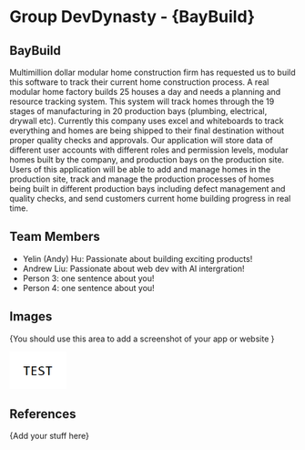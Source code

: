 # Group DevDynasty - {BayBuild}

## BayBuild


Multimillion dollar modular home construction firm has requested us to build this software to track their current home construction process. 
A real modular home factory builds 25 houses a day and needs a planning and resource tracking system. This system will track homes through the 19 stages of manufacturing in 20 production bays (plumbing, electrical, drywall etc). Currently this company uses excel and whiteboards to track everything and homes are being shipped to their final destination without proper quality checks and approvals. 
Our application will store data of different user accounts with different roles and permission levels, modular homes built by the company, and production bays on the production site. Users of this application will be able to add and manage homes in the production site, track and manage the production processes of homes being built in different production bays including defect management and quality checks, and send customers current home building progress in real time.



## Team Members

- Yelin (Andy) Hu: Passionate about building exciting products!
- Andrew Liu: Passionate about web dev with AI intergration!
- Person 3: one sentence about you!
- Person 4: one sentence about you!

## Images

{You should use this area to add a screenshot of your app or website }

<img src ="images/test.png" width="100px">

## References

{Add your stuff here}



